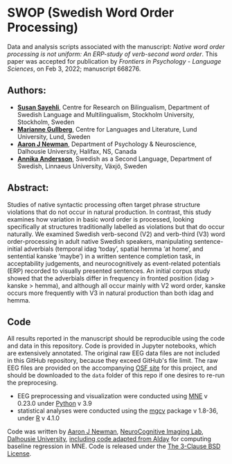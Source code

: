 # SWOP (Swedish Word Order Processing)

Data and analysis scripts associated with the manuscript: *Native word order processing is not uniform: An ERP-study of verb-second word order*. This paper was accepted for publication by *Frontiers in Psychology - Language Sciences*, on Feb 3, 2022; manuscript 668276.

## Authors:
- **[Susan Sayehli](https://www.su.se/profiles/ssaye-1.266931)**, Centre for Research on Bilingualism, Department of Swedish Language and Multilingualism, Stockholm University, Stockholm, Sweden
- **[Marianne Gullberg](https://www.sol.lu.se/en/person/MarianneGullberg)**, Centre for Languages and Literature, Lund University, Lund, Sweden
- **[Aaron J Newman](https://www.dal.ca/faculty/science/psychology_neuroscience/faculty-staff/our-faculty/aaron-newman.html)**, Department of Psychology & Neuroscience, Dalhousie University, Halifax, NS, Canada
- **[Annika Andersson](https://lnu.se/en/staff/annika.andersson/)**, Swedish as a Second Language, Department of Swedish, Linnaeus University, Växjö, Sweden

## Abstract:
Studies of native syntactic processing often target phrase structure violations that do not occur in natural production. In contrast, this study examines how variation in basic word order is processed, looking specifically at structures traditionally labelled as violations but that do occur naturally. We examined Swedish verb-second (V2) and verb-third (V3) word order-processing in adult native Swedish speakers, manipulating sentence-initial adverbials (temporal idag ‘today’, spatial hemma ‘at home’, and sentential kanske ‘maybe’) in a written sentence completion task, in acceptability judgements, and neurocognitively as event-related potentials (ERP) recorded to visually presented sentences. An initial corpus study showed that the adverbials differ in frequency in fronted position (idag > kanske > hemma), and although all occur mainly with V2 word order, kanske occurs more frequently with V3 in natural production than both idag and hemma. 

## Code

All results reported in the manuscript should be reproducible using the code and data in this repository. Code is provided in Jupyter notebooks, which are extensively annotated. The original raw EEG data files are not included in this GitHub repository, because they exceed GitHub's file limit. The raw EEG files are provided on the accompanying [OSF site](https://osf.io/5vn2y/) for this project, and should be downloaded to the `data` folder of this repo if one desires to re-run the preprocesing.

- EEG preprocessing and visualization were conducted using [MNE](https://mne.tools/) v 0.23.0 under [Python](https://www.python.org/) v 3.9
- statistical analyses were conducted using the [mgcv](https://cran.r-project.org/web/packages/mgcv/) package v 1.8-36, under [R](https://cran.r-project.org/) v 4.1.0

Code was written by [Aaron J Newman](https://github.com/aaronjnewman), [NeuroCognitive Imaging Lab](http://ncil.science), [Dalhousie University](https://dal.ca), [including code adapted from Alday](https://osf.io/pnaku/) for computing baseline regression in MNE. Code is released under the [The 3-Clause BSD License](https://opensource.org/licenses/BSD-3-Clause).
